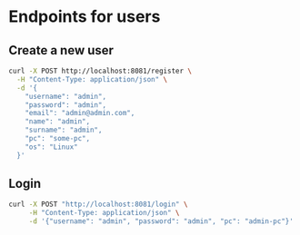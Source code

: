 # Endpoints for users

## Create a new user
```bash
curl -X POST http://localhost:8081/register \
  -H "Content-Type: application/json" \
  -d '{
    "username": "admin",
    "password": "admin",
    "email": "admin@admin.com",
    "name": "admin",
    "surname": "admin",
    "pc": "some-pc",
    "os": "Linux"
  }'
```
## Login
```bash
curl -X POST "http://localhost:8081/login" \
     -H "Content-Type: application/json" \
     -d '{"username": "admin", "password": "admin", "pc": "admin-pc"}'
```
